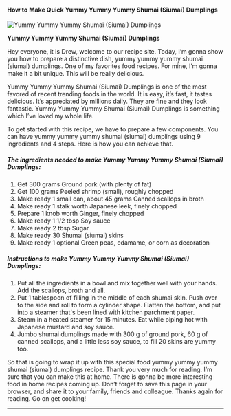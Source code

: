             

#### How to Make Quick Yummy Yummy Yummy Shumai (Siumai) Dumplings

![Yummy Yummy Yummy Shumai (Siumai) Dumplings](https://img-global.cpcdn.com/recipes/6257442473115648/751x532cq70/yummy-yummy-yummy-shumai-siumai-dumplings-recipe-main-photo.jpg)

**Yummy Yummy Yummy Shumai (Siumai) Dumplings**

Hey everyone, it is Drew, welcome to our recipe site. Today, I’m gonna show you how to prepare a distinctive dish, yummy yummy yummy shumai (siumai) dumplings. One of my favorites food recipes. For mine, I’m gonna make it a bit unique. This will be really delicious.

Yummy Yummy Yummy Shumai (Siumai) Dumplings is one of the most favored of recent trending foods in the world. It is easy, it’s fast, it tastes delicious. It’s appreciated by millions daily. They are fine and they look fantastic. Yummy Yummy Yummy Shumai (Siumai) Dumplings is something which I’ve loved my whole life.

To get started with this recipe, we have to prepare a few components. You can have yummy yummy yummy shumai (siumai) dumplings using 9 ingredients and 4 steps. Here is how you can achieve that.

##### The ingredients needed to make Yummy Yummy Yummy Shumai (Siumai) Dumplings:

1.  Get 300 grams Ground pork (with plenty of fat)
2.  Get 100 grams Peeled shrimp (small), roughly chopped
3.  Make ready 1 small can, about 45 grams Canned scallops in broth
4.  Make ready 1 stalk worth Japanese leek, finely chopped
5.  Prepare 1 knob worth Ginger, finely chopped
6.  Make ready 1 1/2 tbsp Soy sauce
7.  Make ready 2 tbsp Sugar
8.  Make ready 30 Shumai (siumai) skins
9.  Make ready 1 optional Green peas, edamame, or corn as decoration

##### Instructions to make Yummy Yummy Yummy Shumai (Siumai) Dumplings:

1.  Put all the ingredients in a bowl and mix together well with your hands. Add the scallops, broth and all.
2.  Put 1 tablespoon of filling in the middle of each shumai skin. Push over to the side and roll to form a cylinder shape. Flatten the bottom, and put into a steamer that's been lined with kitchen parchment paper.
3.  Steam in a heated steamer for 15 minutes. Eat while piping hot with Japanese mustard and soy sauce.
4.  Jumbo shumai dumplings made with 300 g of ground pork, 60 g of canned scallops, and a little less soy sauce, to fill 20 skins are yummy too.

So that is going to wrap it up with this special food yummy yummy yummy shumai (siumai) dumplings recipe. Thank you very much for reading. I’m sure that you can make this at home. There is gonna be more interesting food in home recipes coming up. Don’t forget to save this page in your browser, and share it to your family, friends and colleague. Thanks again for reading. Go on get cooking!

* * *